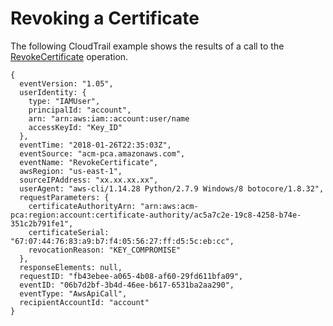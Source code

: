 # Revoking a Certificate<a name="CT-RevokeCertificate"></a>

The following CloudTrail example shows the results of a call to the [RevokeCertificate](https://docs.aws.amazon.com/acm-pca/latest/APIReference/API_RevokeCertificate.html) operation\.

```
{
  eventVersion: "1.05",
  userIdentity: {
    type: "IAMUser",
    principalId: "account",
    arn: "arn:aws:iam::account:user/name
    accessKeyId: "Key_ID"
  },
  eventTime: "2018-01-26T22:35:03Z",
  eventSource: "acm-pca.amazonaws.com",
  eventName: "RevokeCertificate",
  awsRegion: "us-east-1",
  sourceIPAddress: "xx.xx.xx.xx",
  userAgent: "aws-cli/1.14.28 Python/2.7.9 Windows/8 botocore/1.8.32",
  requestParameters: {
    certificateAuthorityArn: "arn:aws:acm-pca:region:account:certificate-authority/ac5a7c2e-19c8-4258-b74e-351c2b791fe1",
    certificateSerial: "67:07:44:76:83:a9:b7:f4:05:56:27:ff:d5:5c:eb:cc",
    revocationReason: "KEY_COMPROMISE"
  },
  responseElements: null,
  requestID: "fb43ebee-a065-4b08-af60-29fd611bfa09",
  eventID: "06b7d2bf-3b4d-46ee-b617-6531ba2aa290",
  eventType: "AwsApiCall",
  recipientAccountId: "account"
}
```